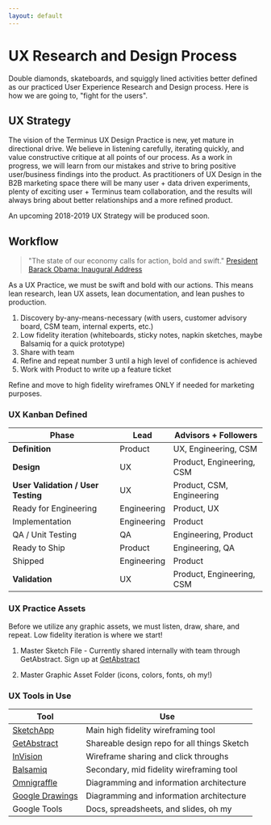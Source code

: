 ```yaml
---
layout: default
---
```


# UX Research and Design Process
Double diamonds, skateboards, and squiggly lined activities better defined as our practiced User Experience Research and Design process. Here is how we are going to, "fight for the users".

## UX Strategy
The vision of the Terminus UX Design Practice is new, yet mature in directional drive. We believe in listening carefully, iterating quickly, and value constructive critique at all points of our process. As a work in progress, we will learn from our mistakes and strive to bring positive user/business findings into the product. As practitioners of UX Design in the B2B marketing space there will be many user + data driven experiments, plenty of exciting user + Terminus team collaboration, and the results will always bring about better relationships and a more refined product.

An upcoming 2018-2019 UX Strategy will be produced soon.

## Workflow
> "The state of our economy calls for action, bold and swift."
[President Barack Obama: Inaugural Address](https://obamawhitehouse.archives.gov/blog/2009/01/21/president-barack-obamas-inaugural-address)

As a UX Practice, we must be swift and bold with our actions. This means lean research, lean UX assets, lean documentation, and lean pushes to production.

1. Discovery by-any-means-necessary (with users, customer advisory board, CSM team, internal experts, etc.)
2. Low fidelity iteration (whiteboards, sticky notes, napkin sketches, maybe Balsamiq for a quick prototype)
3. Share with team
4. Refine and repeat number 3 until a high level of confidence is achieved
4. Work with Product to write up a feature ticket

Refine and move to high fidelity wireframes ONLY if needed for marketing purposes.

### UX Kanban Defined

| **Phase** | **Lead** | **Advisors + Followers** |
|------------|---------|----------------------|
| **Definition** | Product | UX, Engineering, CSM |
| **Design** | UX | Product, Engineering, CSM |
| **User Validation / User Testing** | UX | Product, CSM, Engineering |
| Ready for Engineering | Engineering | Product, UX |
| Implementation | Engineering | Product |
| QA / Unit Testing | QA | Engineering, Product |
| Ready to Ship | Product | Engineering, QA |
| Shipped | Engineering | Product |
| **Validation** | UX | Product, Engineering, CSM |

### UX Practice Assets
Before we utilize any graphic assets, we must listen, draw, share, and repeat. Low fidelity iteration is where we start!

1. Master Sketch File - Currently shared internally with team through GetAbstract. Sign up at [GetAbstract](https://www.goabstract.com/)

2. Master Graphic Asset Folder (icons, colors, fonts, oh my!)

### UX Tools in Use

| Tool | Use |
|------|-----|
| [SketchApp](https://www.sketchapp.com/) | Main high fidelity wireframing tool |
| [GetAbstract](https://www.goabstract.com/) | Shareable design repo for all things Sketch |
| [InVision](https://www.invisionapp.com/) | Wireframe sharing and click throughs |
| [Balsamiq](https://balsamiq.com/) | Secondary, mid fidelity wireframing tool |
| [Omnigraffle](https://www.omnigroup.com/omnigraffle/) | Diagramming and information architecture |
| [Google Drawings](https://docs.google.com/drawings/d/1J5XHDQDRXzpvyyy8P4-CLquVWA7aCEiiAIcjd6e1XbM/edit) | Diagramming and information architecture |
| Google Tools | Docs, spreadsheets, and slides, oh my |
